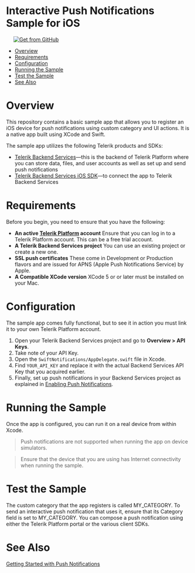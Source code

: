 # Interactive Push Notifications Sample for iOS

<a href="https://github.com/telerik/backend-services-interactive-push-ios" target="_blank"><img style="padding-left:20px" src="http://docs.telerik.com/platform/samples/images/get-github.png" alt="Get from GitHub" title="Get from GitHub"></a>

<a id="top"></a>
* [Overview](#overview)
* [Requirements](#requirements)
* [Configuration](#configuration)
* [Running the Sample](#running-the-sample)
* [Test the Sample](#test-the-sample)
* [See Also](#see-also)

# Overview

This repository contains a basic sample app that allows you to register an iOS device for push notifications using custom category and UI actions. It is a native app built using XCode and Swift.

The sample app utilizes the following Telerik products and SDKs:

- [Telerik Backend Services](http://docs.telerik.com/platform/backend-services/)&mdash;this is the backend of Telerik Platform where you can store data, files, and user accounts as well as set up and send push notifications
- [Telerik Backend Services iOS SDK](http://docs.telerik.com/platform/backend-services/ios/getting-started-ios-sdk)&mdash;to connect the app to Telerik Backend Services

# Requirements

Before you begin, you need to ensure that you have the following:

- **An active [Telerik Platform](https://platform.telerik.com) account**
Ensure that you can log in to a Telerik Platform account. This can be a free trial account.
- **A Telerik Backend Services project** You can use an existing project or create a new one. 
- **SSL push certificates** These come in Development or Production flavors and are issued for APNS (Apple Push Notifications Service) by Apple.
- **A Compatible XCode version** XCode 5 or or later must be installed on your Mac.

# Configuration

The sample app comes fully functional, but to see it in action you must link it to your own Telerik Platform account.

1. Open your Telerik Backend Services project and go to **Overview > API Keys**.
2. Take note of your API Key.
3. Open the `SwiftNotifications/AppDelegate.swift` file in Xcode.
4. Find `YOUR_API_KEY` and replace it with the actual Backend Services API Key that you acquired earlier.
5. Finally, set up push notifications in your Backend Services project as explained in [Enabling Push Notifications](http://docs.telerik.com/platform/backend-services/javascript/push-notifications/push-enabling).

# Running the Sample

Once the app is configured, you can run it on a real device from within Xcode.

> Push notifications are not supported when running the app on device simulators.

> Ensure that the device that you are using has Internet connectivity when running the sample.

# Test the Sample

The custom category that the app registers is called MY_CATEGORY. To send an interactive push notification that uses it, ensure that its Category field is set to MY_CATEGORY. You can compose a push notification using either the Telerik Platform portal or the various client SDKs.

# See Also

[Getting Started with Push Notifications](http://docs.telerik.com/platform/backend-services/ios/push-notifications/push-getting-started)



